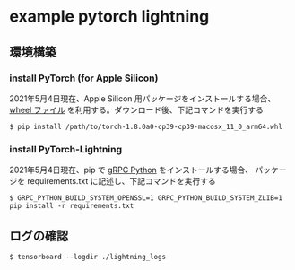 # example pytorch lightning

## 環境構築

### install PyTorch (for Apple Silicon)

2021年5月4日現在、Apple Silicon 用パッケージをインストールする場合、
[wheel ファイル](https://github.com/wizyoung/AppleSiliconSelfBuilds/blob/main/builds/torch-1.8.0a0-cp39-cp39-macosx_11_0_arm64.whl)
を利用する。ダウンロード後、下記コマンドを実行する

```shell
$ pip install /path/to/torch-1.8.0a0-cp39-cp39-macosx_11_0_arm64.whl
```

### install PyTorch-Lightning

2021年5月4日現在、pip で [gRPC Python](https://github.com/grpc/grpc/tree/master/src/python/grpcio) をインストールする場合、 
パッケージを requirements.txt に記述し、下記コマンドを実行する

```shell
$ GRPC_PYTHON_BUILD_SYSTEM_OPENSSL=1 GRPC_PYTHON_BUILD_SYSTEM_ZLIB=1 pip install -r requirements.txt
```

## ログの確認

```shell
$ tensorboard --logdir ./lightning_logs
```
